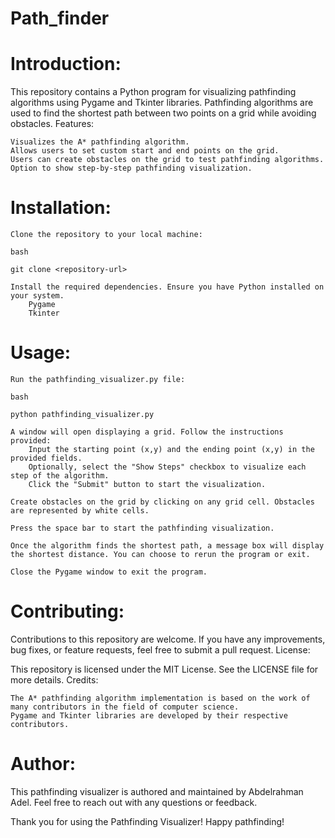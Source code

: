 # Path_finder

# Introduction:

This repository contains a Python program for visualizing pathfinding algorithms using Pygame and Tkinter libraries. Pathfinding algorithms are used to find the shortest path between two points on a grid while avoiding obstacles.
Features:

    Visualizes the A* pathfinding algorithm.
    Allows users to set custom start and end points on the grid.
    Users can create obstacles on the grid to test pathfinding algorithms.
    Option to show step-by-step pathfinding visualization.

# Installation:

    Clone the repository to your local machine:

    bash

    git clone <repository-url>

    Install the required dependencies. Ensure you have Python installed on your system.
        Pygame
        Tkinter

# Usage:

    Run the pathfinding_visualizer.py file:

    bash

    python pathfinding_visualizer.py

    A window will open displaying a grid. Follow the instructions provided:
        Input the starting point (x,y) and the ending point (x,y) in the provided fields.
        Optionally, select the "Show Steps" checkbox to visualize each step of the algorithm.
        Click the "Submit" button to start the visualization.

    Create obstacles on the grid by clicking on any grid cell. Obstacles are represented by white cells.

    Press the space bar to start the pathfinding visualization.

    Once the algorithm finds the shortest path, a message box will display the shortest distance. You can choose to rerun the program or exit.

    Close the Pygame window to exit the program.

# Contributing:

Contributions to this repository are welcome. If you have any improvements, bug fixes, or feature requests, feel free to submit a pull request.
License:

This repository is licensed under the MIT License. See the LICENSE file for more details.
Credits:

    The A* pathfinding algorithm implementation is based on the work of many contributors in the field of computer science.
    Pygame and Tkinter libraries are developed by their respective contributors.

# Author:

This pathfinding visualizer is authored and maintained by Abdelrahman Adel. Feel free to reach out with any questions or feedback.

Thank you for using the Pathfinding Visualizer! Happy pathfinding!

